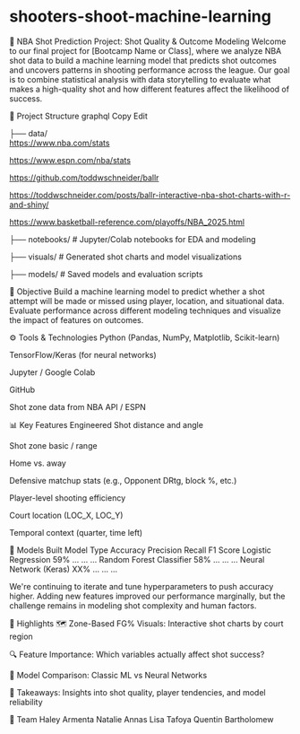 # shooters-shoot-machine-learning

🏀 NBA Shot Prediction Project: Shot Quality & Outcome Modeling
Welcome to our final project for [Bootcamp Name or Class], where we analyze NBA shot data to build a machine learning model that predicts shot outcomes and uncovers patterns in shooting performance across the league. Our goal is to combine statistical analysis with data storytelling to evaluate what makes a high-quality shot and how different features affect the likelihood of success.

📁 Project Structure
graphql
Copy
Edit

├── data/                     
https://www.nba.com/stats

https://www.espn.com/nba/stats

https://github.com/toddwschneider/ballr

https://toddwschneider.com/posts/ballr-interactive-nba-shot-charts-with-r-and-shiny/

https://www.basketball-reference.com/playoffs/NBA_2025.html
                              
├── notebooks/                # Jupyter/Colab notebooks for EDA and modeling

├── visuals/                  # Generated shot charts and model visualizations

├── models/                   # Saved models and evaluation scripts

🎯 Objective
Build a machine learning model to predict whether a shot attempt will be made or missed using player, location, and situational data. Evaluate performance across different modeling techniques and visualize the impact of features on outcomes.

⚙️ Tools & Technologies
Python (Pandas, NumPy, Matplotlib, Scikit-learn)

TensorFlow/Keras (for neural networks)

Jupyter / Google Colab

GitHub

Shot zone data from NBA API / ESPN

📊 Key Features Engineered
Shot distance and angle

Shot zone basic / range

Home vs. away

Defensive matchup stats (e.g., Opponent DRtg, block %, etc.)

Player-level shooting efficiency

Court location (LOC_X, LOC_Y)

Temporal context (quarter, time left)

🧠 Models Built
Model Type	Accuracy	Precision	Recall	F1 Score
Logistic Regression	59%	...	...	...
Random Forest Classifier	58%	...	...	...
Neural Network (Keras)	XX%	...	...	...

We're continuing to iterate and tune hyperparameters to push accuracy higher. Adding new features improved our performance marginally, but the challenge remains in modeling shot complexity and human factors.

📌 Highlights
🗺️ Zone-Based FG% Visuals: Interactive shot charts by court region

🔍 Feature Importance: Which variables actually affect shot success?

🧪 Model Comparison: Classic ML vs Neural Networks

🧠 Takeaways: Insights into shot quality, player tendencies, and model reliability

👥 Team
Haley Armenta 
Natalie Annas
Lisa Tafoya
Quentin Bartholomew
